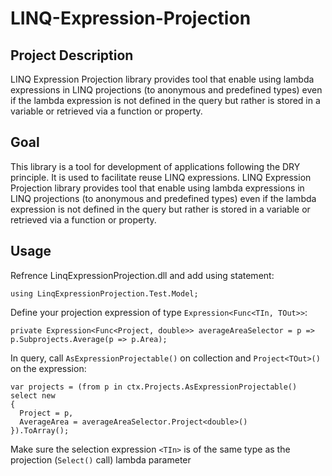 # LINQ-Expression-Projection

## Project Description
LINQ Expression Projection library provides tool that enable using lambda expressions in LINQ projections (to anonymous and predefined types) even if the lambda expression is not defined in the query but rather is stored in a variable or retrieved via a function or property.

## Goal
This library is a tool for development of applications following the DRY principle. It is used to facilitate reuse LINQ expressions.
LINQ Expression Projection library provides tool that enable using lambda expressions in LINQ projections (to anonymous and predefined types) even if the lambda expression is not defined in the query but rather is stored in a variable or retrieved via a function or property.

## Usage
Refrence LinqExpressionProjection.dll and add using statement:
```
using LinqExpressionProjection.Test.Model;
```
Define your projection expression of type ``Expression<Func<TIn, TOut>>``:
```
private Expression<Func<Project, double>> averageAreaSelector = p => p.Subprojects.Average(p => p.Area);
```
In query, call ``AsExpressionProjectable()`` on collection and ``Project<TOut>()`` on the expression:
```
var projects = (from p in ctx.Projects.AsExpressionProjectable()
select new
{
  Project = p,
  AverageArea = averageAreaSelector.Project<double>()
}).ToArray();
```

Make sure the selection expression ``<TIn>`` is of the same type as the projection (``Select()`` call) lambda parameter
